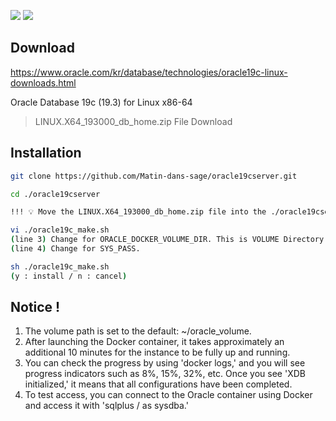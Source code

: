 <img src="https://img.shields.io/badge/ORACLE%20SERVER-F80000?style=for-the-badge&logo=Oracle&logoColor=white"> <img src="https://img.shields.io/badge/DOCKER-2496ED?style=for-the-badge&logo=Python&logoColor=white">

## Download
https://www.oracle.com/kr/database/technologies/oracle19c-linux-downloads.html

Oracle Database 19c (19.3) for Linux x86-64
> LINUX.X64_193000_db_home.zip File Download


## Installation
```bash
git clone https://github.com/Matin-dans-sage/oracle19cserver.git

cd ./oracle19cserver

!!! 💡 Move the LINUX.X64_193000_db_home.zip file into the ./oracle19cserver folder.

vi ./oracle19c_make.sh
(line 3) Change for ORACLE_DOCKER_VOLUME_DIR. This is VOLUME Directory.
(line 4) Change for SYS_PASS.

sh ./oracle19c_make.sh
(y : install / n : cancel)

```

## Notice !
1. The volume path is set to the default: ~/oracle_volume.
2. After launching the Docker container, it takes approximately an additional 10 minutes for the instance to be fully up and running.
3. You can check the progress by using 'docker logs,' and you will see progress indicators such as 8%, 15%, 32%, etc. Once you see 'XDB initialized,' it means that all configurations have been completed.
4. To test access, you can connect to the Oracle container using Docker and access it with 'sqlplus / as sysdba.'

